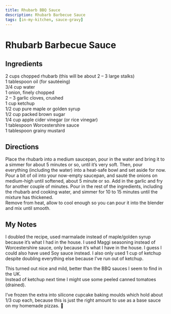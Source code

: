 ```yaml
---
title: Rhubarb BBQ Sauce
description: Rhubarb Barbecue Sauce
tags: [in-my-kitchen, sauce-gravy]
---
```


# Rhubarb Barbecue Sauce

## Ingredients
2 cups chopped rhubarb (this will be about 2 – 3 large stalks)  
1 tablespoon oil (for sautéeing)  
3/4 cup water  
1 onion, finely chopped  
2 – 3 garlic cloves, crushed  
1 cup ketchup  
1/2 cup pure maple or golden syrup  
1/2 cup packed brown sugar  
1/4 cup apple cider vinegar (or rice vinegar)  
1 tablespoon Worcestershire sauce  
1 tablespoon grainy mustard

## Directions
Place the rhubarb into a medium saucepan, pour in the water and bring it to a simmer for about 5 minutes or so, until it’s very soft. Then, pour everything (including the water) into a heat-safe bowl and set aside for now.  
Pour a bit of oil into your now-empty saucepan, and sauté the onions on medium-high until softened, about 5 minute or so. Add in the garlic and fry for another couple of minutes. Pour in the rest of the ingredients, including the rhubarb and cooking water, and simmer for 10 to 15 minutes until the mixture has thickened.  
Remove from heat, allow to cool enough so you can pour it into the blender and mix until smooth.

## My Notes
I doubled the recipe, used marmalade instead of maple/golden syrup because it’s what I had in the house. I used Maggi seasoning instead of Worcestershire sauce, only because it’s what I have in the house. I guess I could also have used Soy sauce instead. I also only used 1 cup of ketchup despite doubling everything else because I’ve run out of ketchup.

This turned out nice and mild, better than the BBQ sauces I seem to find in the UK.  
Instead of ketchup next time I might use some peeled canned tomatoes (drained).

I’ve frozen the extra into silicone cupcake baking moulds which hold about 1/3 cup each, because this is just the right amount to use as a base sauce on my homemade pizzas. 🙂